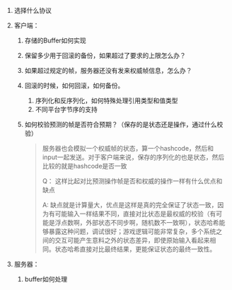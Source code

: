 1. 选择什么协议

2. 客户端：

   1. 存储的Buffer如何实现

   2. 保留多少用于回滚的备份，如果超过了要求的上限怎么办？

   3. 如果超过规定的帧，服务器还没有发来权威帧信息，怎么办？

   4. 回滚的时候，如何回滚，如何备份。

      1. 序列化和反序列化，如何特殊处理引用类型和值类型
      2. 不同平台字节序的支持

   5. 如何校验预测的帧是否符合预期？（保存的是状态还是操作，通过什么校验）

      > 服务器也会模拟一个权威帧的状态，算一个hashcode，然后和input一起发送。对于客户端来说，保存的序列化的也是状态，然后比较的就是hashcode是否一致
      >
      > Q： 这样比起对比预测操作帧是否和权威的操作一样有什么优点和缺点
      >
      > A: 缺点就是计算量大，优点是这样是真的完全保证了状态一致，因为有可能输入一样结果不同，直接对比状态是最权威的校验（有可能是浮点数啊，外部状态不同步啊，随机数不一致啊），状态哈希能够暴露这种问题，调试很好；游戏逻辑可能非常复杂，多个系统之间的交互可能产生意料之外的状态差异，即使原始输入看起来相同。状态哈希直接对比最终结果，更能保证状态的最终一致性。

3. 服务器：

   1. buffer如何处理